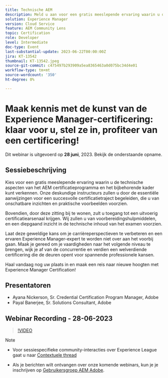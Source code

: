 ```yaml
---
title: Technische AEM
description: Meld u aan voor een gratis meeslepende ervaring waarin u de technische aspecten van het AEM certificatieprogramma en het bijbehorende kader kunt verkennen. Onze deskundige instructeurs zullen u door de essentiële aanwijzingen voor een succesvolle certificatietraject begeleiden, die u van onschatbare inzichten en praktische voorbeelden voorzien.Bovendien, door deze zitting bij te wonen, zult u toegang tot een uitvoerig certificatiearsenaal krijgen. Wij zullen u van voorbereidingshulpmiddelen, en een diepgaand inzicht in de technische inhoud van het examen voorzien.Laat deze prachtige kans niet voorbij gaan om uw carrièrevooruitzichten te verhogen en een verklaarde deskundige van de Experience Manager te worden. Maak je klaar om je vaardigheden naar het volgende niveau te brengen, wijk je af van de wedstrijd en verdien een welverdiende certificering die de deuren opent voor spannende professionele kansen.Vouw vandaag uw plaats in en maak een reis naar nieuwe hoogten met Experience Manager Certification!
solution: Experience Manager
version: Cloud Service
feature: AEM Community Lens
topic: Certification
role: Developer
level: Intermediate
doc-type: Event
last-substantial-update: 2023-06-22T00:00:00Z
jira: KT-13542
thumbnail: KT-13542.jpeg
source-git-commit: c475497b293909a5ea8365463a0d075bc34d4e01
workflow-type: tm+mt
source-wordcount: '350'
ht-degree: 0%

---
```



# Maak kennis met de kunst van de Experience Manager-certificering: klaar voor u, stel ze in, profiteer van een certificering!

Dit webinar is uitgevoerd op **28 juni**, 2023. Bekijk de onderstaande opname.

## Sessiebeschrijving

Kies voor een gratis meeslepende ervaring waarin u de technische aspecten van het AEM certificatieprogramma en het bijbehorende kader kunt verkennen. Onze deskundige instructeurs zullen u door de essentiële aanwijzingen voor een succesvolle certificatietraject begeleiden, die u van onschatbare inzichten en praktische voorbeelden voorzien.

Bovendien, door deze zitting bij te wonen, zult u toegang tot een uitvoerig certificatiearsenaal krijgen. Wij zullen u van voorbereidingshulpmiddelen, en een diepgaand inzicht in de technische inhoud van het examen voorzien.

Laat deze geweldige kans om je carrièreperspectieven te verbeteren en een ervaren Experience Manager-expert te worden niet over aan het voorbij gaan. Maak je gereed om je vaardigheden naar het volgende niveau te brengen, wijk je af van de concurrentie en verdien een welverdiende certificering die de deuren opent voor spannende professionele kansen.

Haal vandaag nog uw plaats in en maak een reis naar nieuwe hoogten met Experience Manager Certification!

## Presentatoren

* Ayana Nickerson, Sr. Credential Certification Program Manager, Adobe
* Payal Banerjee, Sr. Solutions Consultant, Adobe

## Webinar Recording - 28-06-2023

>[!VIDEO](https://video.tv.adobe.com/v/3421028)

>[!NOTE]
>
>* Voor sessiespecifieke community-interacties over Experience League gaat u naar [Contextuele thread](https://adobe.ly/3p2CmbA)
>
>* Als je berichten wilt ontvangen over onze komende webinars, kun je je inschrijven op [Gebruikersgroep AEM Adobe](https://aem-augs.adobe.com/).
